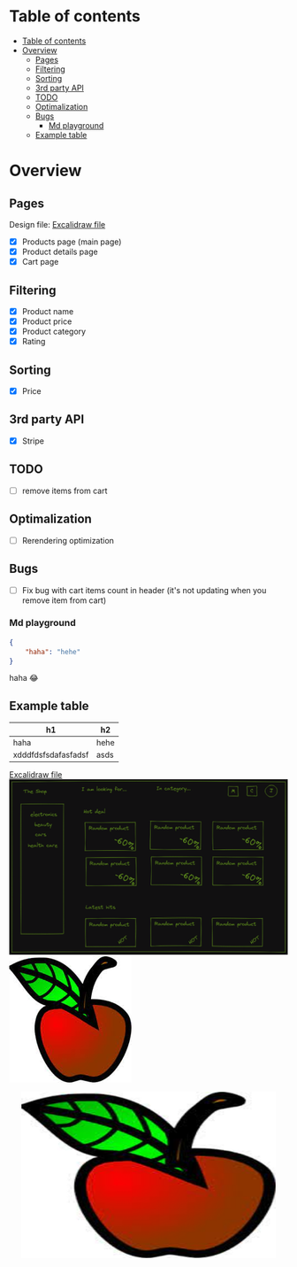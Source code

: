 # Table of contents

- [Table of contents](#table-of-contents)
- [Overview](#overview)
  - [Pages](#pages)
  - [Filtering](#filtering)
  - [Sorting](#sorting)
  - [3rd party API](#3rd-party-api)
  - [TODO](#todo)
  - [Optimalization](#optimalization)
  - [Bugs](#bugs)
    - [Md playground](#md-playground)
  - [Example table](#example-table)


# Overview

## Pages

Design file: [Excalidraw file](pages.excalidraw)

- [x] Products page (main page)
- [x] Product details page
- [x] Cart page

## Filtering

- [x] Product name
- [x] Product price
- [x] Product category
- [x] Rating

## Sorting

- [x] Price

## 3rd party API
- [x] Stripe

## TODO
- [ ] remove items from cart

## Optimalization
- [ ] Rerendering optimization

## Bugs
- [ ] Fix bug with cart items count in header (it's not updating when you remove item from cart)

### Md playground

```json
{
    "haha": "hehe"
}
```

haha :joy:

## Example table
| h1                  | h2   |
| ------------------- | ---- |
| haha                | hehe |
| xdddfdsfsdafasfadsf | asds |


[Excalidraw file](pages.excalidraw)
![Image](stats.excalidraw.png)
![apple image](apple.jpeg)

<p align="center">
  <img width="460" height="300" src="apple.jpeg">
</p>